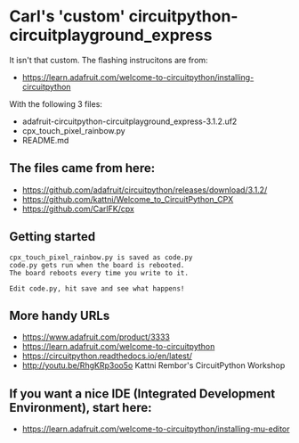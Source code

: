 # Carl's 'custom' circuitpython-circuitplayground_express

It isn't that custom. The flashing instrucitons are from:

* https://learn.adafruit.com/welcome-to-circuitpython/installing-circuitpython

With the following 3 files:

* adafruit-circuitpython-circuitplayground_express-3.1.2.uf2
* cpx_touch_pixel_rainbow.py
* README.md

## The files came from here:
* https://github.com/adafruit/circuitpython/releases/download/3.1.2/
* https://github.com/kattni/Welcome_to_CircuitPython_CPX
* https://github.com/CarlFK/cpx

## Getting started
```
cpx_touch_pixel_rainbow.py is saved as code.py
code.py gets run when the board is rebooted.
The board reboots every time you write to it.

Edit code.py, hit save and see what happens!
```

## More handy URLs
* https://www.adafruit.com/product/3333
* https://learn.adafruit.com/welcome-to-circuitpython
* https://circuitpython.readthedocs.io/en/latest/
* http://youtu.be/RhgKRp3oo5o Kattni Rembor's CircuitPython Workshop

## If you want a nice IDE (Integrated Development Environment), start here:
* https://learn.adafruit.com/welcome-to-circuitpython/installing-mu-editor

